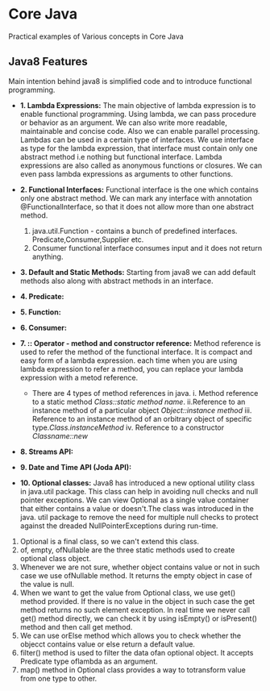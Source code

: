 # Core Java 
Practical examples of Various concepts in Core Java

## Java8 Features
Main intention behind java8 is simplified code and to introduce functional programming.

* **1. Lambda Expressions:** The main objective of lambda expression is to enable functional programming. Using lambda, we can pass procedure or behavior as an argument. We can also write more readable, maintainable and concise code. Also we can enable parallel processing. Lambdas can be used in a certain type of interfaces. We use interface as type for the lambda expression, that interface must contain only one abstract method i.e nothing but functional interface. Lambda expressions are also called as anonymous functions or closures. We can even pass lambda expressions as arguments to other functions.

* **2. Functional Interfaces:** Functional interface is the one which contains only one abstract method. We can mark any interface with annotation @FunctionalInterface, so that it does not allow more than one abstract method.
	1. java.util.Function - contains a bunch of predefined interfaces. Predicate,Consumer,Supplier etc.
	2. Consumer functional interface consumes input and it does not return anything.
		
* **3. Default and Static Methods:** Starting from java8 we can add default methods also along with abstract methods in an interface.

* **4. Predicate:**

* **5. Function:**

* **6. Consumer:**

* **7. :: Operator - method and constructor reference:** Method reference is used to refer the method of the functional interface. It is compact and easy form of a lambda expression. each time when you are using lambda expression to refer a method, you can replace your lambda expression with a metod reference.
	* There are 4 types of method references in java. i. Method reference to a static method *Class::static method name*. ii.Reference to an instance method of a particular object *Object::instance method* iii. Reference to an instance method of an orbitrary object of specific type.*Class.instanceMethod* iv. Reference to a constructor *Classname::new* 

* **8. Streams API:**

* **9. Date and Time API (Joda API):**

* **10. Optional classes:** Java8 has introduced a new optional utility class in java.util package. This class can help in avoiding null checks and null pointer exceptions. We can view Optional as a single value container that either contains a value or doesn't.The class was introduced in the java. util package to remove the need for multiple null checks to protect against the dreaded NullPointerExceptions during run-time.
1. Optional is a final class, so we can't extend this class.
2. of, empty, ofNullable are the three static methods used to create optional class object.
3. Whenever we are not sure, whether object contains value or not in such case we use ofNullable method. It returns the empty object in case of the value is null.
4. When we want to get the value from Optional class, we use get() method provided. If there is no value in the object in such case the get method returns no such element exception. In real time we never call get() method directly, we can check it by using isEmpty() or isPresent() method and then call get method.
5. We can use orElse method which allows you to check whether the objecct contains value or else return a default value.
6. filter() method is used to filter the data ofan optional object. It accepts Predicate type oflambda as an argument.
7. map() method in Optional class provides a way to totransform value from one type to other. 



